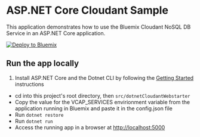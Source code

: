 # ASP.NET Core Cloudant Sample

This application demonstrates how to use the Bluemix Cloudant NoSQL DB Service in an ASP.NET Core application.

[![Deploy to Bluemix](https://bluemix.net/deploy/button.png)](https://bluemix.net/deploy?repository=https://github.com/IBM-Bluemix/aspnet-core-cloudant)

## Run the app locally

1. Install ASP.NET Core and the Dotnet CLI by following the [Getting Started][] instructions
+ cd into this project's root directory, then `src/dotnetCloudantWebstarter`
+ Copy the value for the VCAP_SERVICES envirionment variable from the application running in Bluemix and paste it in the config.json file
+ Run `dotnet restore`
+ Run `dotnet run`
+ Access the running app in a browser at <http://localhost:5000>

[Getting Started]: http://docs.asp.net/en/latest/getting-started/index.html
